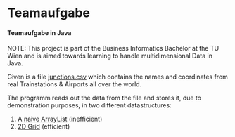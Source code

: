 # Teamaufgabe
#### Teamaufgabe in Java

NOTE: This project is part of the Business Informatics Bachelor at the TU Wien and is aimed towards learning to handle multidimensional Data in Java. 

Given is a file [junctions.csv](data/junctions.csv) which contains the names and coordinates from real Trainstations & Airports all over the world. 

The programm reads out the data from the file and stores it, due to demonstration purposes, in two different datastructures:
1. A [naive ArrayList](src/NaiveClass.java) (inefficient) 
2. [2D Grid](src/Grid.java) (efficient) 
